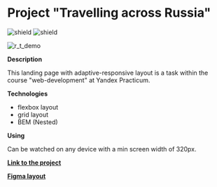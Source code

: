 # Project "Travelling across Russia"
![shield](https://img.shields.io/badge/status-release-brightgreen)
![shield](https://img.shields.io/badge/version-1.0.0-blue)

![r_t_demo](https://user-images.githubusercontent.com/104484685/233929909-476e0890-d2fc-485d-8561-b39c57263f1b.gif)

**Description**

 This landing page with adaptive-responsive layout is a task within the course "web-development" at Yandex Practicum.

**Technologies**

- flexbox layout
- grid layout
- BEM (Nested)

**Using**

Can be watched on any device with a min screen width of 320px.

[**Link to the project**](https://proactative.github.io/russian-travel)

[**Figma layout**](https://www.figma.com/file/5S2WSbEFL6awjVWJ0NWL8Q/Sprint-3_-Russia-_-desktop-mobile?node-id=28503%3A0)
